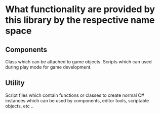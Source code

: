 # What functionality are provided by this library by the respective name space

## Components

Class which can be attached to game objects.
Scripts which can used during play mode for game development.

## Utility

Script files which contain functions or classes to create normal C# instances
which can be used by components, editor tools, scriptable objects, etc .. 

